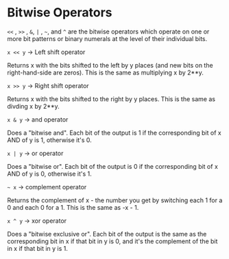 # Bitwise Operators

`<<` , `>>` , `&`, `|` , `~`, and `^` are the bitwise operators which operate on one or more bit patterns or binary numerals at the level of their individual bits.

`x << y`  -> Left shift operator

Returns x with the bits shifted to the left by y places (and new bits on the right-hand-side are zeros). This is the same as multiplying x by 2**y.

`x >> y`  -> Right shift operator

Returns x with the bits shifted to the right by y places. This is the same as divding x by 2**y.

`x & y`  -> and operator

Does a "bitwise and". Each bit of the output is 1 if the corresponding bit of x AND of y is 1, otherwise it's 0.

`x | y` -> or operator

Does a "bitwise or". Each bit of the output is 0 if the corresponding bit of x AND of y is 0, otherwise it's 1.

`~ x` -> complement operator

Returns the complement of x - the number you get by switching each 1 for a 0 and each 0 for a 1. This is the same as -x - 1.

`x ^ y` -> xor operator

Does a "bitwise exclusive or". Each bit of the output is the same as the corresponding bit in x if that bit in y is 0, and it's the complement of the bit in x if that bit in y is 1.
